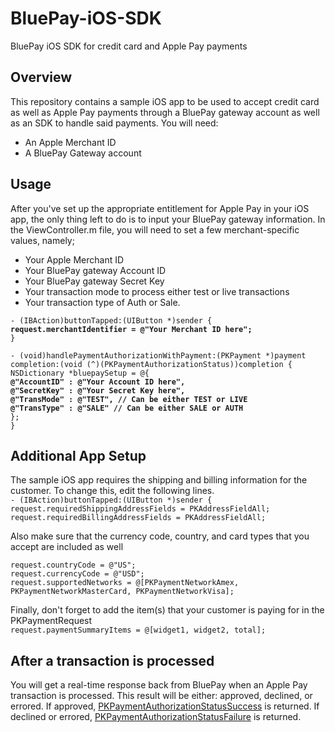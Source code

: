 # BluePay-iOS-SDK
BluePay iOS SDK for credit card and Apple Pay payments

## Overview
This repository contains a sample iOS app to be used to accept credit card as well as Apple Pay payments through a BluePay gateway account as well as an SDK to handle said payments.
You will need:
- An Apple Merchant ID
- A BluePay Gateway account

## Usage
After you've set up the appropriate entitlement for Apple Pay in your iOS app, the only thing left to do is to input your BluePay gateway information. In the ViewController.m file, you will need to set a few merchant-specific values, namely;
- Your Apple Merchant ID
- Your BluePay gateway Account ID
- Your BluePay gateway Secret Key
- Your transaction mode to process either test or live transactions
- Your transaction type of Auth or Sale.

`- (IBAction)buttonTapped:(UIButton *)sender {`<br>
<b>`request.merchantIdentifier = @"Your Merchant ID here";`<br></b>
`}`<br>

`- (void)handlePaymentAuthorizationWithPayment:(PKPayment *)payment completion:(void (^)(PKPaymentAuthorizationStatus))completion {`<br>
`NSDictionary *bluepaySetup = @{`<br>
        <b>`@"AccountID" : @"Your Account ID here",`<br></b>
        <b>`@"SecretKey" : @"Your Secret Key here",`<br></b>
        <b>`@"TransMode" : @"TEST", // Can be either TEST or LIVE`<br></b>
        <b>`@"TransType" : @"SALE" // Can be either SALE or AUTH`<br></b>
    `};`<br>
`}`<br>
    
## Additional App Setup
The sample iOS app requires the shipping and billing information for the customer. To change this, edit the following lines.<br>
`- (IBAction)buttonTapped:(UIButton *)sender {`<br>
`request.requiredShippingAddressFields = PKAddressFieldAll;`<br>
`request.requiredBillingAddressFields = PKAddressFieldAll;`<br>

Also make sure that the currency code, country, and card types that you accept are included as well

`request.countryCode = @"US";`<br>
`request.currencyCode = @"USD";`<br>
`request.supportedNetworks = @[PKPaymentNetworkAmex, PKPaymentNetworkMasterCard, PKPaymentNetworkVisa];`<br>

Finally, don't forget to add the item(s) that your customer is paying for in the PKPaymentRequest<br>
`request.paymentSummaryItems = @[widget1, widget2, total];`<br>

## After a transaction is processed
You will get a real-time response back from BluePay when an Apple Pay transaction is processed. This result will be either: approved, declined, or errored. If approved, [PKPaymentAuthorizationStatusSuccess](https://developer.apple.com/library/prerelease/ios/documentation/PassKit/Reference/PKPaymentAuthorizationViewControllerDelegate_Ref/index.html#//apple_ref/c/tdef/PKPaymentAuthorizationStatus) is returned. If declined or errored, [PKPaymentAuthorizationStatusFailure](https://developer.apple.com/library/prerelease/ios/documentation/PassKit/Reference/PKPaymentAuthorizationViewControllerDelegate_Ref/index.html#//apple_ref/c/tdef/PKPaymentAuthorizationStatus) is returned.
